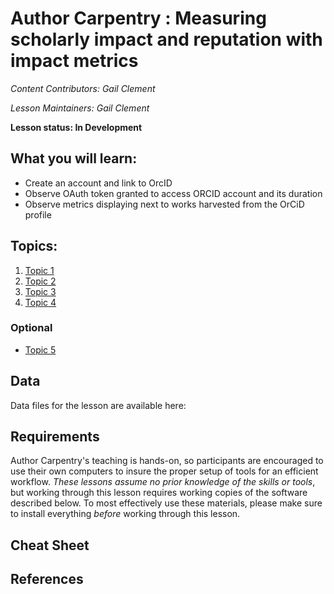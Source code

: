 Author Carpentry : Measuring scholarly impact and reputation with impact metrics
=======

*Content Contributors: Gail Clement*

*Lesson Maintainers: Gail Clement*

**Lesson status: In Development**

## What you will learn:

- Create an  account and link to OrcID
- Observe OAuth token granted to access ORCID account and its
  duration
- Observe metrics displaying next to works harvested from the OrCiD profile

## Topics:

1. [Topic 1](00-getting-started.html)
2. [Topic 2](01-working-with-openrefine.html)
3. [Topic 3](02-scripts.html)
4. [Topic 4](03-save-export.html)

### Optional
- [Topic 5](04-services.html)

## Data

Data files for the lesson are available here: 

## Requirements

Author Carpentry's teaching is hands-on, so participants are encouraged to use
their own computers to insure the proper setup of tools for an efficient
workflow.
*These lessons assume no prior knowledge of the skills or tools*, but working
through this lesson requires working copies of the software described below.
To most effectively use these materials, please make sure to install everything
*before* working through this lesson. 

## Cheat Sheet

## References

                   
